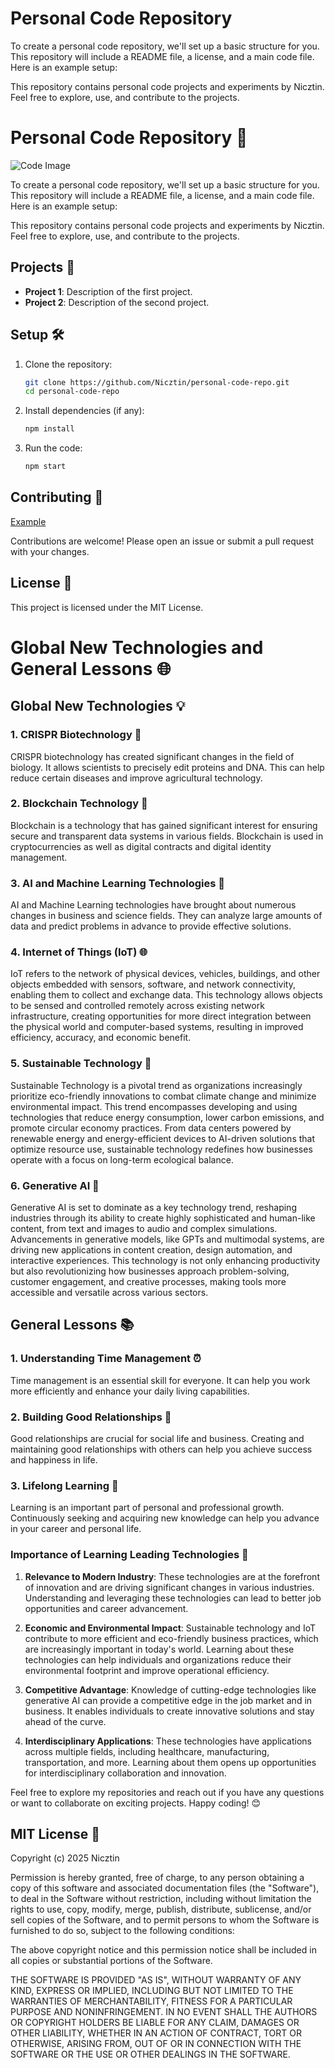 # Personal Code Repository

To create a personal code repository, we'll set up a basic structure for you. This repository will include a README file, a license, and a main code file. Here is an example setup:

This repository contains personal code projects and experiments by Nicztin. Feel free to explore, use, and contribute to the projects.

# Personal Code Repository 🎉

![Code Image](https://github.com/user-attachments/assets/15703d4e-9fa5-4a60-b53d-4d1ecc13640c)

To create a personal code repository, we'll set up a basic structure for you. This repository will include a README file, a license, and a main code file. Here is an example setup:

This repository contains personal code projects and experiments by Nicztin. Feel free to explore, use, and contribute to the projects.

## Projects 🚀

- **Project 1**: Description of the first project.
- **Project 2**: Description of the second project.

## Setup 🛠️

1. Clone the repository:
   ```bash
   git clone https://github.com/Nicztin/personal-code-repo.git
   cd personal-code-repo
   ```

2. Install dependencies (if any):
   ```bash
   npm install
   ```

3. Run the code:
   ```bash
   npm start
   ```

## Contributing 🤝

[Example](https://github.com/copilot/share/0a4a40ae-0364-8886-b813-8a4304e949d5)

Contributions are welcome! Please open an issue or submit a pull request with your changes.

## License 📜

This project is licensed under the MIT License.

# Global New Technologies and General Lessons 🌐

## Global New Technologies 💡

### 1. CRISPR Biotechnology 🧬
CRISPR biotechnology has created significant changes in the field of biology. It allows scientists to precisely edit proteins and DNA. This can help reduce certain diseases and improve agricultural technology.

### 2. Blockchain Technology 🔗
Blockchain is a technology that has gained significant interest for ensuring secure and transparent data systems in various fields. Blockchain is used in cryptocurrencies as well as digital contracts and digital identity management.

### 3. AI and Machine Learning Technologies 🤖
AI and Machine Learning technologies have brought about numerous changes in business and science fields. They can analyze large amounts of data and predict problems in advance to provide effective solutions.

### 4. Internet of Things (IoT) 🌐
IoT refers to the network of physical devices, vehicles, buildings, and other objects embedded with sensors, software, and network connectivity, enabling them to collect and exchange data. This technology allows objects to be sensed and controlled remotely across existing network infrastructure, creating opportunities for more direct integration between the physical world and computer-based systems, resulting in improved efficiency, accuracy, and economic benefit.

### 5. Sustainable Technology 🌱
Sustainable Technology is a pivotal trend as organizations increasingly prioritize eco-friendly innovations to combat climate change and minimize environmental impact. This trend encompasses developing and using technologies that reduce energy consumption, lower carbon emissions, and promote circular economy practices. From data centers powered by renewable energy and energy-efficient devices to AI-driven solutions that optimize resource use, sustainable technology redefines how businesses operate with a focus on long-term ecological balance.

### 6. Generative AI 🧠
Generative AI is set to dominate as a key technology trend, reshaping industries through its ability to create highly sophisticated and human-like content, from text and images to audio and complex simulations. Advancements in generative models, like GPTs and multimodal systems, are driving new applications in content creation, design automation, and interactive experiences. This technology is not only enhancing productivity but also revolutionizing how businesses approach problem-solving, customer engagement, and creative processes, making tools more accessible and versatile across various sectors.

## General Lessons 📚

### 1. Understanding Time Management ⏰
Time management is an essential skill for everyone. It can help you work more efficiently and enhance your daily living capabilities.

### 2. Building Good Relationships 🤝
Good relationships are crucial for social life and business. Creating and maintaining good relationships with others can help you achieve success and happiness in life.

### 3. Lifelong Learning 🧠
Learning is an important part of personal and professional growth. Continuously seeking and acquiring new knowledge can help you advance in your career and personal life.

### Importance of Learning Leading Technologies 🌟
1. **Relevance to Modern Industry**: These technologies are at the forefront of innovation and are driving significant changes in various industries. Understanding and leveraging these technologies can lead to better job opportunities and career advancement.

2. **Economic and Environmental Impact**: Sustainable technology and IoT contribute to more efficient and eco-friendly business practices, which are increasingly important in today's world. Learning about these technologies can help individuals and organizations reduce their environmental footprint and improve operational efficiency.

3. **Competitive Advantage**: Knowledge of cutting-edge technologies like generative AI can provide a competitive edge in the job market and in business. It enables individuals to create innovative solutions and stay ahead of the curve.

4. **Interdisciplinary Applications**: These technologies have applications across multiple fields, including healthcare, manufacturing, transportation, and more. Learning about them opens up opportunities for interdisciplinary collaboration and innovation.

Feel free to explore my repositories and reach out if you have any questions or want to collaborate on exciting projects. Happy coding! 😊

## MIT License 📜


Copyright (c) 2025 Nicztin

Permission is hereby granted, free of charge, to any person obtaining a copy
of this software and associated documentation files (the "Software"), to deal
in the Software without restriction, including without limitation the rights
to use, copy, modify, merge, publish, distribute, sublicense, and/or sell
copies of the Software, and to permit persons to whom the Software is
furnished to do so, subject to the following conditions:

The above copyright notice and this permission notice shall be included in all
copies or substantial portions of the Software.

THE SOFTWARE IS PROVIDED "AS IS", WITHOUT WARRANTY OF ANY KIND, EXPRESS OR
IMPLIED, INCLUDING BUT NOT LIMITED TO THE WARRANTIES OF MERCHANTABILITY,
FITNESS FOR A PARTICULAR PURPOSE AND NONINFRINGEMENT. IN NO EVENT SHALL THE
AUTHORS OR COPYRIGHT HOLDERS BE LIABLE FOR ANY CLAIM, DAMAGES OR OTHER
LIABILITY, WHETHER IN AN ACTION OF CONTRACT, TORT OR OTHERWISE, ARISING FROM,
OUT OF OR IN CONNECTION WITH THE SOFTWARE OR THE USE OR OTHER DEALINGS IN THE
SOFTWARE.

 

